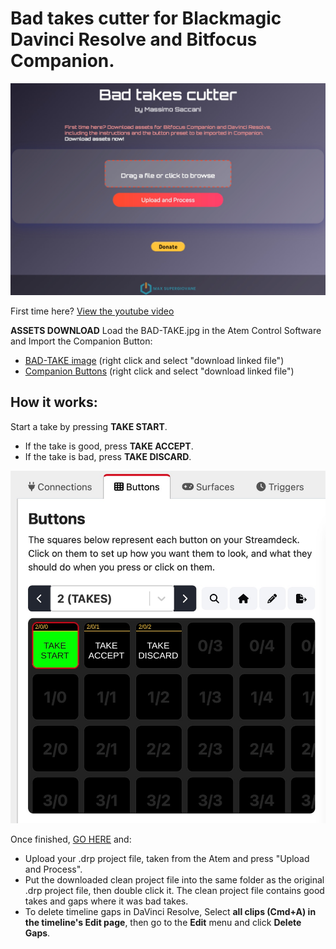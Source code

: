 # Bad takes cutter for Blackmagic Davinci Resolve and Bitfocus Companion.

![alt text](public/2.jpg)

First time here? 
[View the youtube video](https://pages.github.com/) 

**ASSETS DOWNLOAD**
Load the BAD-TAKE.jpg in the Atem Control Software and Import the Companion Button: 

- <a id="raw-url" href="https://raw.githubusercontent.com/Supergiovane/davinci-resolve-bad-takes-cutter/master/public/BAD-TAKE.png">BAD-TAKE image</a> (right click and select "download linked file")
- <a id="raw-url" href="https://raw.githubusercontent.com/Supergiovane/davinci-resolve-bad-takes-cutter/master/public/buttons.companionconfig">Companion Buttons</a> (right click and select "download linked file")
 

## **How it works**:  

Start a take by pressing **TAKE START**.

- If the take is good, press **TAKE ACCEPT**.
- If the take is bad, press **TAKE DISCARD**.

![alt text](public/1.jpg)

Once finished, [GO HERE](https://pages.github.com:3000/) and:

- Upload your .drp project file, taken from the Atem and press "Upload and Process".
- Put the downloaded clean project file into the same folder as the original .drp project file, then double click it. The clean project file contains good takes and gaps where it was bad takes.
- To delete timeline gaps in DaVinci Resolve, Select **all clips (Cmd+A) in the timeline's Edit page**, then go to the **Edit** menu and click **Delete Gaps**. 




